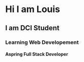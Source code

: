 # Hi I am Louis
## I am DCI Student
### Learning Web Developement
#### Aspring Full Stack Developer

